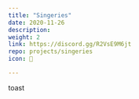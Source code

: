 ```yaml
---
title: "Singeries"
date: 2020-11-26
description: 
weight: 2
link: https://discord.gg/R2VsE9M6jt
repo: projects/singeries
icon: 🐒

---
```


toast